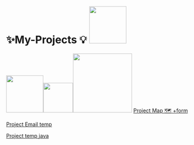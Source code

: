 
# ✨My-Projects 💡 <img src="proj1-removebg-preview.png"  width="100px">

<img src="html-tutorial.png" width ="100px"><img src="mycss.png" width ="80px"><img src="JavaScript-Logo.png" width="159px" >
<a href="https://manishdeveloper333.github.io/Projects/form google map.html">Project Map 🗺 +form </a>

<a href="https://manishdeveloper333.github.io/Projects/article on html .html">Project Email temp </a>

<a href="https://manishdeveloper333.github.ioJavascript-Project/Javascript project- 6 box onclick.html">Project temp </a>
<a href ="https://manishdeveloper333.github.io/Projects/Javascript project- 6 box onclick.html">java
